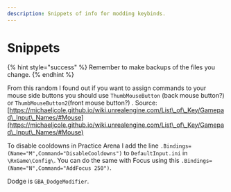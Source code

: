 ```yaml
---
description: Snippets of info for modding keybinds.
---
```


# Snippets

{% hint style="success" %}
Remember to make backups of the files you change.
{% endhint %}

From this random I found out if you want to assign commands to your mouse side buttons you should use `ThumbMouseButton` (back mouse button?) or `ThumbMouseButton2`(front mouse button?) . Source: [https://michaeljcole.github.io/wiki.unrealengine.com/List\_of\_Key/Gamepad\_Input\_Names/#Mouse](https://michaeljcole.github.io/wiki.unrealengine.com/List\_of\_Key/Gamepad\_Input\_Names/#Mouse)

To disable cooldowns in Practice Arena I add the line `.Bindings=(Name="M",Command="DisableCooldowns")` to `DefaultInput.ini` in `\RxGame\Config\`. You can do the same with Focus using this `.Bindings=(Name="N",Command="AddFocus 250")`.

Dodge is `GBA_DodgeModifier`.
